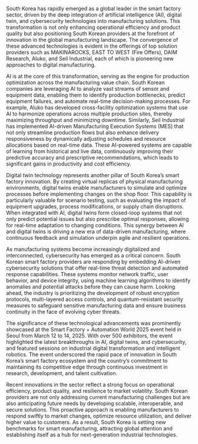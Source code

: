 South Korea has rapidly emerged as a global leader in the smart factory sector, driven by the deep integration of artificial intelligence (AI), digital twin, and cybersecurity technologies into manufacturing solutions. This transformation is not only enhancing operational efficiency and product quality but also positioning South Korean providers at the forefront of innovation in the global manufacturing landscape. The convergence of these advanced technologies is evident in the offerings of top solution providers such as MAKINAROCKS, EAST TO WEST (Fire Offers), DAIM Research, Aluko, and Seil Industrial, each of which is pioneering new approaches to digital manufacturing.

AI is at the core of this transformation, serving as the engine for production optimization across the manufacturing value chain. South Korean companies are leveraging AI to analyze vast streams of sensor and equipment data, enabling them to identify production bottlenecks, predict equipment failures, and automate real-time decision-making processes. For example, Aluko has developed cross-facility optimization systems that use AI to harmonize operations across multiple production sites, thereby maximizing throughput and minimizing downtime. Similarly, Seil Industrial has implemented AI-driven Manufacturing Execution Systems (MES) that not only streamline production flows but also enhance delivery responsiveness by dynamically adjusting schedules and resource allocations based on real-time data. These AI-powered systems are capable of learning from historical and live data, continuously improving their predictive accuracy and prescriptive recommendations, which leads to significant gains in productivity and cost efficiency.

Digital twin technology represents another pillar of South Korea’s smart factory innovation. By creating virtual replicas of physical manufacturing environments, digital twins enable manufacturers to simulate and optimize processes before implementing changes on the shop floor. This capability is particularly valuable for scenario testing, such as evaluating the impact of equipment upgrades, process modifications, or supply chain disruptions. When integrated with AI, digital twins form closed-loop systems that not only predict potential issues but also prescribe optimal responses, allowing for real-time adaptation to changing conditions. This synergy between AI and digital twins is driving a new era of data-driven manufacturing, where continuous feedback and simulation underpin agile and resilient operations.

As manufacturing systems become increasingly digitalized and interconnected, cybersecurity has emerged as a critical concern. South Korean smart factory providers are responding by embedding AI-driven cybersecurity solutions that offer real-time threat detection and automated response capabilities. These systems monitor network traffic, user behavior, and device integrity, using machine learning algorithms to identify anomalies and potential attacks before they can cause harm. Looking ahead, the industry is prioritizing the development of robust encryption protocols, multi-layered access controls, and quantum-resistant security measures to safeguard sensitive manufacturing data and ensure business continuity in the face of evolving cyber threats.

The significance of these technological advancements was prominently showcased at the Smart Factory + Automation World 2025 event held in Seoul from March 12 to 14, 2025. With over 500 exhibitors, the event highlighted the latest breakthroughs in AI, digital twins, and cybersecurity, and featured sessions on industrial digital transformation and intelligent robotics. The event underscored the rapid pace of innovation in South Korea’s smart factory ecosystem and the country’s commitment to maintaining its competitive edge through continuous investment in research, development, and talent cultivation.

Recent innovations in the sector reflect a strong focus on operational efficiency, product quality, and resilience to market volatility. South Korean providers are not only addressing current manufacturing challenges but are also anticipating future needs by developing scalable, interoperable, and secure solutions. This proactive approach is enabling manufacturers to respond swiftly to market changes, optimize resource utilization, and deliver higher value to customers. As a result, South Korea is setting new benchmarks for smart manufacturing, attracting global attention and establishing itself as a hub for next-generation industrial technologies.